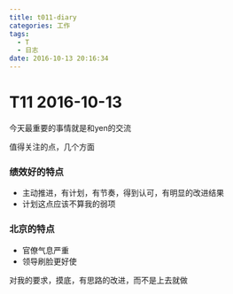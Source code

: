 ```yaml
---
title: t011-diary
categories: 工作
tags:
  - T
  - 日志
date: 2016-10-13 20:16:34
---
```

# T11 2016-10-13
今天最重要的事情就是和yen的交流

值得关注的点，几个方面

### 绩效好的特点
- 主动推进，有计划，有节奏，得到认可，有明显的改进结果
- 计划这点应该不算我的弱项

### 北京的特点

- 官僚气息严重
- 领导刷脸更好使

对我的要求，摸底，有思路的改进，而不是上去就做
